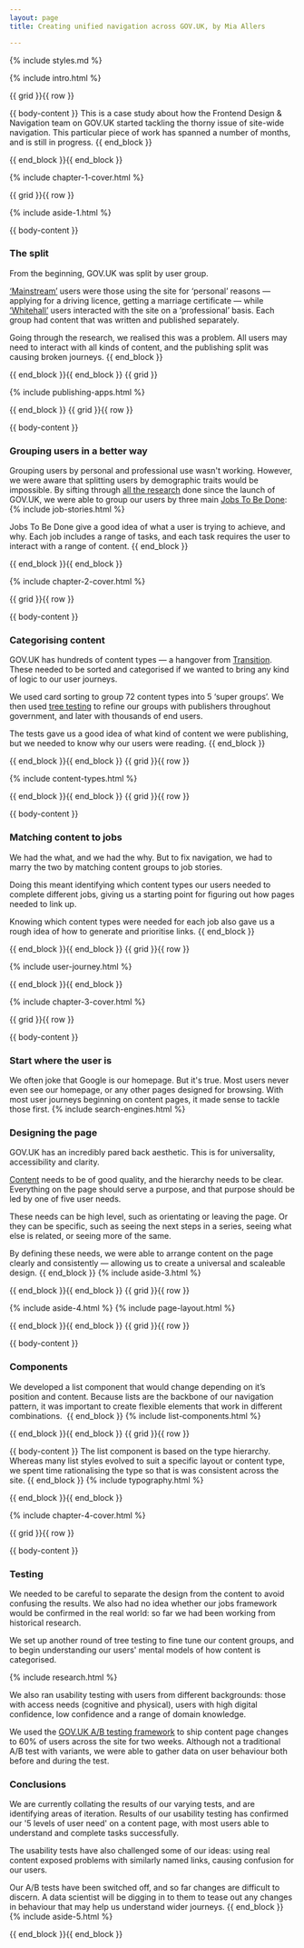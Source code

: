 ```yaml
---
layout: page
title: Creating unified navigation across GOV.UK, by Mia Allers

---
```

{% include styles.md %}

<!-- /////////////// INTRO /////////////  -->
<!-- {{ grid }}{{ row }} -->
{% include intro.html %}
<!-- {{ end_block }}{{ end_block }} -->

<!-- Row -->{{ grid }}{{ row }}
{{ body-content }}
This is a case study about how the Frontend Design & Navigation team on GOV.UK started tackling the thorny issue of site-wide navigation. This particular piece of work has spanned a number of months, and is still in progress.
{{ end_block }}
<!-- End row --> {{ end_block }}{{ end_block }}

<!-- /////////////// PART 1 — USERS /////////////  -->
{% include chapter-1-cover.html %}

<!-- Row -->{{ grid }}{{ row }}
{% include aside-1.html %}

{{ body-content }}
### The split
From the beginning, GOV.UK was split by user group.

[‘Mainstream’](https://www.gov.uk/browse/benefits) users were those using the site for ‘personal’ reasons — applying for a driving licence, getting a marriage certificate — while [‘Whitehall’](https://www.gov.uk/government/policies) users interacted with the site on a ‘professional’ basis. Each group had content that was written and published separately.

Going through the research, we realised this was a problem. All users may need to interact with all kinds of content, and the publishing split was causing broken journeys.
{{ end_block }}
<!-- End row --> {{ end_block }}{{ end_block }}

<!-- Row -->{{ grid }}
{% include publishing-apps.html %}
<!-- End row --> {{ end_block }}

<!-- Row -->{{ grid }}{{ row }}
{{ body-content }}
### Grouping users in a better way
Grouping users by personal and professional use wasn't working. However, we were aware that splitting users by demographic traits would be impossible. By sifting through [all the research](https://userresearch.blog.gov.uk) done since the launch of GOV.UK, we were able to group our users by three main [Jobs To Be Done](https://jtbd.info):
{% include job-stories.html %}

Jobs To Be Done give a good idea of what a user is trying to achieve, and why. Each job includes a range of tasks, and each task requires the user to interact with a range of content.
{{ end_block }}
<!-- End row --> {{ end_block }}{{ end_block }}


<!-- /////////////// PART 2 — GROUPING CONTENT /////////////  -->
{% include chapter-2-cover.html %}

<!-- Row -->{{ grid }}{{ row }}
{{ body-content }}
### Categorising content
GOV.UK has hundreds of content types — a hangover from [Transition](https://gds.blog.gov.uk/tag/transition/). These needed to be sorted and categorised if we wanted to bring any kind of logic to our user journeys.

We used card sorting to group 72 content types into 5 ‘super groups’. We then used [tree testing](https://www.optimalworkshop.com/treejack) to refine our groups with publishers throughout government, and later with thousands of end users.

The tests gave us a good idea of what kind of content we were publishing, but we needed to know why our users were reading.
{{ end_block }}
<!-- End row --> {{ end_block }}{{ end_block }}

<!-- Row -->{{ grid }}{{ row }}
{% include content-types.html %}
<!-- End row --> {{ end_block }}{{ end_block }}

<!-- /////////////// PART 3 — GROUPING USERS /////////////  -->
<!-- Row -->{{ grid }}{{ row }}
{{ body-content }}
### Matching content to jobs
We had the what, and we had the why. But to fix navigation, we had to marry the two by matching content groups to job stories. 

Doing this meant identifying which content types our users needed to complete different jobs, giving us a starting point for figuring out how pages needed to link up.

Knowing which content types were needed for each job also gave us a rough idea of how to generate and prioritise links.
{{ end_block }}
<!-- End row --> {{ end_block }}{{ end_block }}


<!-- Row --> {{ grid }}{{ row }}
{% include user-journey.html %}
<!-- End row --> {{ end_block }}{{ end_block }}

<!-- /////////////// PART 5 — THE DESIGN /////////////  -->
{% include chapter-3-cover.html %}


<!-- Row -->{{ grid }}{{ row }}
{{ body-content }}
### Start where the user is
We often joke that Google is our homepage. But it's true. Most users never even see our homepage, or any other pages designed for browsing. With most user journeys beginning on content pages, it made sense to tackle those first.
{% include search-engines.html %}

### Designing the page
GOV.UK has an incredibly pared back aesthetic. This is for universality, accessibility and clarity.

[Content](https://gds.blog.gov.uk/category/style-content-design/) needs to be of good quality, and the hierarchy needs to be clear. Everything on the page should serve a purpose, and that purpose should be led by one of five user needs.

These needs can be high level, such as orientating or leaving the page. Or they can be specific, such as seeing the next steps in a series, seeing what else is related, or seeing more of the same.

By defining these needs, we were able to arrange content on the page clearly and consistently — allowing us to create a universal and scaleable design.
{{ end_block }}
{% include aside-3.html %}
<!-- End row --> {{ end_block }}{{ end_block }}

<!-- Row -->{{ grid }}{{ row }}
{% include aside-4.html %}
{% include page-layout.html %}
<!-- End row --> {{ end_block }}{{ end_block }}

<!-- /////////////// PART 6 — COMPONENTS /////////////  -->

<!-- Row -->{{ grid }}{{ row }}
{{ body-content }}
### Components
We developed a list component that would change depending on it’s position and content. Because lists are the backbone of our navigation pattern, it was important to create flexible elements that work in different combinations. 
{{ end_block }}
{% include list-components.html %}
<!-- End row --> {{ end_block }}{{ end_block }}

<!-- Row -->{{ grid }}{{ row }}
{{ body-content }}
The list component is based on the type hierarchy. Whereas many list styles evolved to suit a specific layout or content type, we spent time rationalising the type so that is was consistent across the site.
{{ end_block }}
{% include typography.html %}
<!-- End row --> {{ end_block }}{{ end_block }}

<!-- /////////////// PART 7 — TESTING /////////////  -->
{% include chapter-4-cover.html %}

<!-- Row -->{{ grid }}{{ row }}
{{ body-content }}
### Testing
We needed to be careful to separate the design from the content to avoid confusing the results. We also had no idea whether our jobs framework would be confirmed in the real world: so far we had been working from historical research.

We set up another round of tree testing to fine tune our content groups, and to begin understanding our users' mental models of how content is categorised.

{% include research.html %}


We also ran usability testing with users from different backgrounds: those with access needs (cognitive and physical), users with high digital confidence, low confidence and a range of domain knowledge.

We used the [GOV.UK A/B testing framework](https://insidegovuk.blog.gov.uk/2017/11/14/using-ab-testing-to-measurably-improve-common-user-journeys/) to ship content page changes to 60% of users across the site for two weeks. Although not a traditional A/B test with variants, we were able to gather data on user behaviour both before and during the test.

### Conclusions
We are currently collating the results of our varying tests, and are identifying areas of iteration. Results of our usability testing has confirmed our '5 levels of user need' on a content page, with most users able to understand and complete tasks successfully.

The usability tests have also challenged some of our ideas: using real content exposed problems with similarly named links, causing confusion for our users.

Our A/B tests have been switched off, and so far changes are difficult to discern. A data scientist will be digging in to them to tease out any changes in behaviour that may help us understand wider journeys.
{{ end_block }}
{% include aside-5.html %}
<!-- End row --> {{ end_block }}{{ end_block }}
